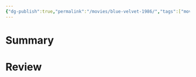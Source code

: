 ```yaml
---
{"dg-publish":true,"permalink":"/movies/blue-velvet-1986/","tags":["movies"],"created":"2023-12-11","updated":"2025-03-13"}
---
```



# Summary

# Review
